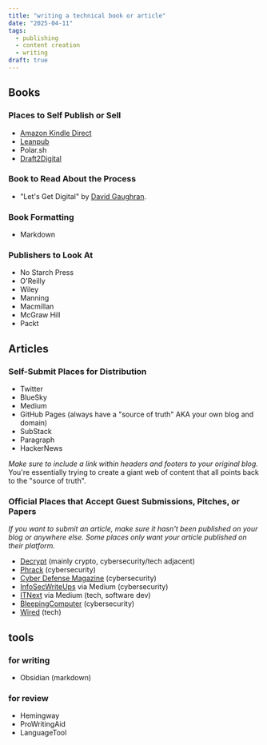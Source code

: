 ```yaml
---
title: "writing a technical book or article"
date: "2025-04-11"
tags:
  - publishing
  - content creation
  - writing
draft: true
---
```


## Books

### Places to Self Publish or Sell

- [Amazon Kindle Direct](https://kdp.amazon.com/en_US/)
- [Leanpub](https://leanpub.com)
- Polar.sh
- [Draft2Digital](https://www.draft2digital.com)

### Book to Read About the Process

- "Let's Get Digital" by [David Gaughran](https://davidgaughran.com/books/lets-get-digital-how-to-self-publish/).

### Book Formatting

- Markdown

### Publishers to Look At

- No Starch Press
- O'Reilly
- Wiley
- Manning
- Macmillan
- McGraw Hill
- Packt

## Articles

### Self-Submit Places for Distribution

- Twitter
- BlueSky
- Medium
- GitHub Pages (always have a "source of truth" AKA your own blog and domain)
- SubStack
- Paragraph
- HackerNews

_Make sure to include a link within headers and footers to your original blog._ You're essentially trying to create a giant web of content that all points back to the "source of truth".

### Official Places that Accept Guest Submissions, Pitches, or Papers

_If you want to submit an article, make sure it hasn't been published on your blog or anywhere else. Some places only want your article published on their platform._

- [Decrypt](https://decrypt.co/writing-guest-opinion-pieces-for-decrypt) (mainly crypto, cybersecurity/tech adjacent)
- [Phrack](https://phrack.org) (cybersecurity)
- [Cyber Defense Magazine](https://www.cyberdefensemagazine.com/magazine/write-for-us/) (cybersecurity)
- [InfoSecWriteUps](https://infosecwriteups.com/submission-guidelines-3952000f119) via Medium (cybersecurity)
- [ITNext](https://itnext.io/write-for-itnext-4dea1fd3adf) via Medium (tech, software dev)
- [BleepingComputer](https://www.bleepingcomputer.com/write-for-bleepingcomputer/) (cybersecurity)
- [Wired](https://www.wired.com/about/how-to-pitch-stories-to-wired/) (tech)

## tools

### for writing

- Obsidian (markdown)

### for review

- Hemingway
- ProWritingAid
- LanguageTool
